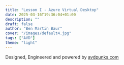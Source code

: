 ```yaml
---
title: "Lesson I - Azure Virtual Desktop"
date: 2025-03-16T19:36:04+01:00
description: ""
draft: false
author: "Ben Martin Baur"
cover: "/images/default4.jpg"
tags: ["AVD"]
theme: "light"
---
```


Designed, Engineered and powered by [avdpunks.com](https://avdpunks.com)
